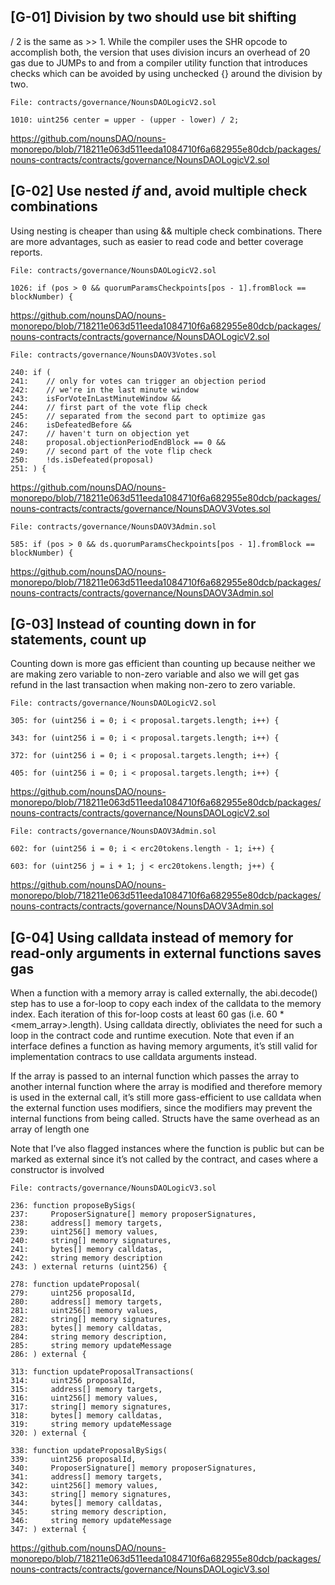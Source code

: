 ## [G-01] Division by two should use bit shifting

<x> / 2 is the same as <x> >> 1. While the compiler uses the SHR opcode to accomplish both, the version that uses division incurs an overhead of 20 gas due to JUMPs to and from a compiler utility function that introduces checks which can be avoided by using unchecked {} around the division by two.        

    File: contracts/governance/NounsDAOLogicV2.sol	

    1010: uint256 center = upper - (upper - lower) / 2;

https://github.com/nounsDAO/nouns-monorepo/blob/718211e063d511eeda1084710f6a682955e80dcb/packages/nouns-contracts/contracts/governance/NounsDAOLogicV2.sol

## [G-02] Use nested *if* and, avoid multiple check combinations

Using nesting is cheaper than using && multiple check combinations. There are more advantages, such as easier to read code and better coverage reports.

    File: contracts/governance/NounsDAOLogicV2.sol	

    1026: if (pos > 0 && quorumParamsCheckpoints[pos - 1].fromBlock == blockNumber) {

https://github.com/nounsDAO/nouns-monorepo/blob/718211e063d511eeda1084710f6a682955e80dcb/packages/nouns-contracts/contracts/governance/NounsDAOLogicV2.sol

    File: contracts/governance/NounsDAOV3Votes.sol	

    240: if (
    241:    // only for votes can trigger an objection period
    242:    // we're in the last minute window
    243:    isForVoteInLastMinuteWindow &&
    244:    // first part of the vote flip check
    245:    // separated from the second part to optimize gas
    246:    isDefeatedBefore &&
    247:    // haven't turn on objection yet
    248:    proposal.objectionPeriodEndBlock == 0 &&
    249:    // second part of the vote flip check
    250:    !ds.isDefeated(proposal)
    251: ) {

https://github.com/nounsDAO/nouns-monorepo/blob/718211e063d511eeda1084710f6a682955e80dcb/packages/nouns-contracts/contracts/governance/NounsDAOV3Votes.sol

    File: contracts/governance/NounsDAOV3Admin.sol

    585: if (pos > 0 && ds.quorumParamsCheckpoints[pos - 1].fromBlock == blockNumber) {

https://github.com/nounsDAO/nouns-monorepo/blob/718211e063d511eeda1084710f6a682955e80dcb/packages/nouns-contracts/contracts/governance/NounsDAOV3Admin.sol

## [G-03] Instead of counting down in for statements, count up

Counting down is more gas efficient than counting up because neither we are making zero variable to non-zero variable and also we will get gas refund in the last transaction when making non-zero to zero variable.

    File: contracts/governance/NounsDAOLogicV2.sol	
 
    305: for (uint256 i = 0; i < proposal.targets.length; i++) {

    343: for (uint256 i = 0; i < proposal.targets.length; i++) {

    372: for (uint256 i = 0; i < proposal.targets.length; i++) {

    405: for (uint256 i = 0; i < proposal.targets.length; i++) {

https://github.com/nounsDAO/nouns-monorepo/blob/718211e063d511eeda1084710f6a682955e80dcb/packages/nouns-contracts/contracts/governance/NounsDAOLogicV2.sol

    File: contracts/governance/NounsDAOV3Admin.sol

    602: for (uint256 i = 0; i < erc20tokens.length - 1; i++) {

    603: for (uint256 j = i + 1; j < erc20tokens.length; j++) {

https://github.com/nounsDAO/nouns-monorepo/blob/718211e063d511eeda1084710f6a682955e80dcb/packages/nouns-contracts/contracts/governance/NounsDAOV3Admin.sol

## [G-04] Using calldata instead of memory for read-only arguments in external functions saves gas

When a function with a memory array is called externally, the abi.decode() step has to use a for-loop to copy each index of the calldata to the memory index. Each iteration of this for-loop costs at least 60 gas (i.e. 60 * <mem_array>.length). Using calldata directly, obliviates the need for such a loop in the contract code and runtime execution. Note that even if an interface defines a function as having memory arguments, it’s still valid for implementation contracs to use calldata arguments instead.

If the array is passed to an internal function which passes the array to another internal function where the array is modified and therefore memory is used in the external call, it’s still more gass-efficient to use calldata when the external function uses modifiers, since the modifiers may prevent the internal functions from being called. Structs have the same overhead as an array of length one

Note that I’ve also flagged instances where the function is public but can be marked as external since it’s not called by the contract, and cases where a constructor is involved

    File: contracts/governance/NounsDAOLogicV3.sol	

    236: function proposeBySigs(
    237:     ProposerSignature[] memory proposerSignatures,
    238:     address[] memory targets,
    239:     uint256[] memory values,
    240:     string[] memory signatures,
    241:     bytes[] memory calldatas,
    242:     string memory description
    243: ) external returns (uint256) {

    278: function updateProposal(
    279:     uint256 proposalId,
    280:     address[] memory targets,
    281:     uint256[] memory values,
    282:     string[] memory signatures,
    283:     bytes[] memory calldatas,
    284:     string memory description,
    285:     string memory updateMessage
    286: ) external {

    313: function updateProposalTransactions(
    314:     uint256 proposalId,
    315:     address[] memory targets,
    316:     uint256[] memory values,
    317:     string[] memory signatures,
    318:     bytes[] memory calldatas,
    319:     string memory updateMessage
    320: ) external {

    338: function updateProposalBySigs(
    339:     uint256 proposalId,
    340:     ProposerSignature[] memory proposerSignatures,
    341:     address[] memory targets,
    342:     uint256[] memory values,
    343:     string[] memory signatures,
    344:     bytes[] memory calldatas,
    345:     string memory description,
    346:     string memory updateMessage
    347: ) external {

https://github.com/nounsDAO/nouns-monorepo/blob/718211e063d511eeda1084710f6a682955e80dcb/packages/nouns-contracts/contracts/governance/NounsDAOLogicV3.sol